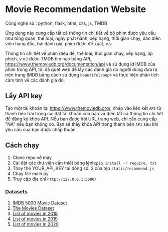 # Movie Recommendation Website
Công nghệ sử : python, flask, html, css, js, TMDB

Ứng dụng này cung cấp tất cả thông tin chi tiết về bộ phim được yêu cầu như tổng quan, thể loại, ngày phát hành, xếp hạng, thời gian chạy, dàn diễn viên hàng đầu, bài đánh giá, phim được đề xuất, v.v.

Thông tin chi tiết về phim (tiêu đề, thể loại, thời gian chạy, xếp hạng, áp phích, v.v.) được TMDB tìm nạp bằng API, https://www.themoviedb.org/documentation/api và sử dụng id IMDB của phim trong API, tôi đã quét web để lấy các đánh giá do người dùng đưa ra trên trang IMDB bằng cách sử dụng `beautifulsoup4` và thực hiện phân tích cảm tính về các đánh giá đó.

## Lấy API key

Tạo một tài khoản tại https://www.themoviedb.org/, nhấp vào liên kết `API` từ thanh bên trái trong cài đặt tài khoản của bạn và điền tất cả thông tin chi tiết để đăng ký khóa API. Nếu bạn được hỏi URL trang web, chỉ cần cung cấp "NA" nếu bạn không có. Bạn sẽ thấy khóa API trong thanh bên `API` sau khi yêu cầu của bạn được chấp thuận.

## Cách chạy

1.  Clone repo về máy
2.  Cài đặt các thư viện cần thiết bằng lệnh:`pip install -r require. txt`
3.  Thay thế YOUR_API_KEY tại dòng số. 2 của tệp `static/recommend.js`
4.  Chạy file main.py
5.  Truy cập địa chỉ `http://127.0.0.1:5000/` 

### Datasets 

1. [IMDB 5000 Movie Dataset](https://www.kaggle.com/carolzhangdc/imdb-5000-movie-dataset)
2. [The Movies Dataset](https://www.kaggle.com/rounakbanik/the-movies-dataset)
3. [List of movies in 2018](https://en.wikipedia.org/wiki/List_of_American_films_of_2018)
4. [List of movies in 2019](https://en.wikipedia.org/wiki/List_of_American_films_of_2019)
5. [List of movies in 2020](https://en.wikipedia.org/wiki/List_of_American_films_of_2020)

